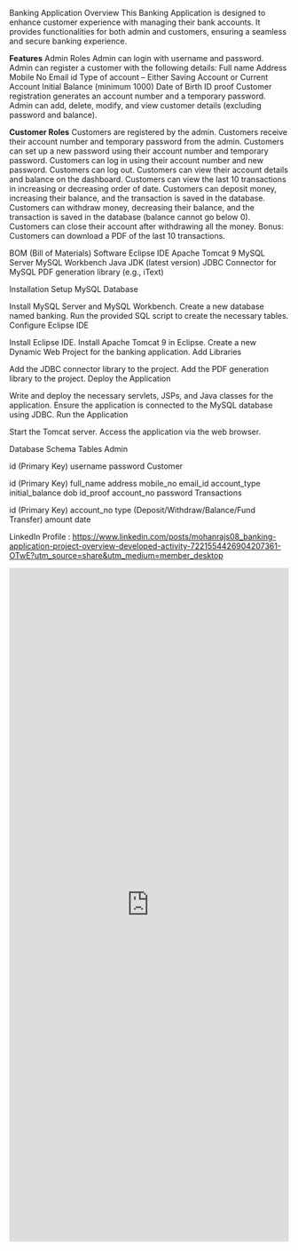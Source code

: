 Banking Application
Overview
This Banking Application is designed to enhance customer experience with managing their bank accounts. It provides functionalities for both admin and customers, ensuring a seamless and secure banking experience.

**Features**
Admin Roles
Admin can login with username and password.
Admin can register a customer with the following details:
Full name
Address
Mobile No
Email id
Type of account – Either Saving Account or Current Account
Initial Balance (minimum 1000)
Date of Birth
ID proof
Customer registration generates an account number and a temporary password.
Admin can add, delete, modify, and view customer details (excluding password and balance).

**Customer Roles**
Customers are registered by the admin.
Customers receive their account number and temporary password from the admin.
Customers can set up a new password using their account number and temporary password.
Customers can log in using their account number and new password.
Customers can log out.
Customers can view their account details and balance on the dashboard.
Customers can view the last 10 transactions in increasing or decreasing order of date.
Customers can deposit money, increasing their balance, and the transaction is saved in the database.
Customers can withdraw money, decreasing their balance, and the transaction is saved in the database (balance cannot go below 0).
Customers can close their account after withdrawing all the money.
Bonus: Customers can download a PDF of the last 10 transactions.

BOM (Bill of Materials)
Software
Eclipse IDE
Apache Tomcat 9
MySQL Server
MySQL Workbench
Java JDK (latest version)
JDBC Connector for MySQL
PDF generation library (e.g., iText)

Installation
Setup MySQL Database

Install MySQL Server and MySQL Workbench.
Create a new database named banking.
Run the provided SQL script to create the necessary tables.
Configure Eclipse IDE

Install Eclipse IDE.
Install Apache Tomcat 9 in Eclipse.
Create a new Dynamic Web Project for the banking application.
Add Libraries

Add the JDBC connector library to the project.
Add the PDF generation library to the project.
Deploy the Application

Write and deploy the necessary servlets, JSPs, and Java classes for the application.
Ensure the application is connected to the MySQL database using JDBC.
Run the Application

Start the Tomcat server.
Access the application via the web browser.


Database Schema
Tables
Admin

id (Primary Key)
username
password
Customer

id (Primary Key)
full_name
address
mobile_no
email_id
account_type
initial_balance
dob
id_proof
account_no
password 
Transactions

id (Primary Key)
account_no
type (Deposit/Withdraw/Balance/Fund Transfer)
amount
date

LinkedIn Profile : https://www.linkedin.com/posts/mohanrajs08_banking-application-project-overview-developed-activity-7221554426904207361-OTwE?utm_source=share&utm_medium=member_desktop

<iframe src="https://www.linkedin.com/embed/feed/update/urn:li:ugcPost:7221553861570834433" height="1214" width="504" frameborder="0" allowfullscreen="" title="Embedded post"></iframe>
